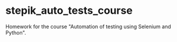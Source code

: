 # stepik_auto_tests_course
Homework for the course "Automation of testing using Selenium and Python".
